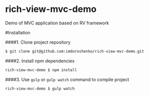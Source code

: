 rich-view-mvc-demo
==================

Demo of MVC application based on RV framework

#Installation

####1. Clone project repository
```sh
$ git clone git@github.com:imdoroshenko/rich-view-mvc-demo.git
```
####2. Install npm dependencies
```sh
rich-view-mvc-demo $ npm install
```
####3. Use `gulp` or `gulp watch` command to compile project
```sh
rich-view-mvc-demo $ gulp watch
```

